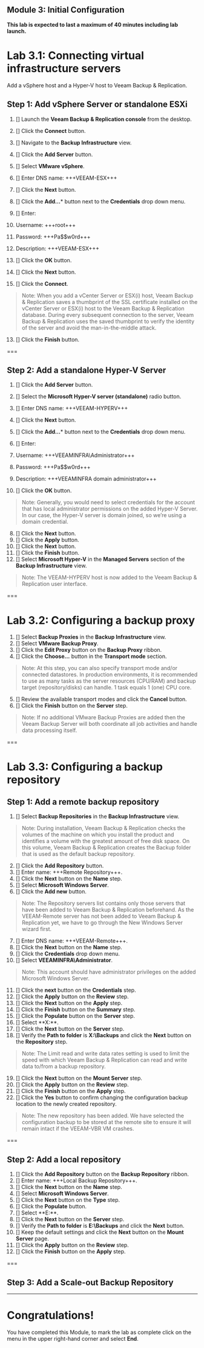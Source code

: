 Module 3: Initial Configuration
---
**This lab is expected to last a maximum of 40 minutes including lab launch.**

# Lab 3.1: Connecting virtual infrastructure servers

Add a vSphere host and a Hyper-V host to Veeam Backup & Replication.

## Step 1: Add vSphere Server or standalone ESXi

1. [] Launch the **Veeam Backup & Replication console** from the desktop.
2. [] Click the **Connect** button.
3. [] Navigate to the **Backup Infrastructure** view.
4. [] Click the **Add Server** button.
5. [] Select **VMware vSphere**.
6. [] Enter DNS name: +++VEEAM-ESX+++
7. [] Click the **Next** button.
8. [] Click the **Add...*** button next to the **Credentials** drop down menu.
9. [] Enter:
 1. Username: +++root+++
 2. Password: +++Pa$$w0rd+++
 3. Description: +++VEEAM-ESX+++

10. [] Click the **OK** button.
11. [] Click the **Next** button.
12. [] Click the **Connect**.
> Note: When you add a vCenter Server or ESX(i) host, Veeam Backup & Replication saves a thumbprint of the SSL certificate installed on the vCenter Server or ESX(i) host to the Veeam Backup & Replication database. During every subsequent connection to the server, Veeam Backup & Replication uses the saved thumbprint to verify the identity of the server and avoid the man-in-the-middle attack.

13. [] Click the **Finish** button.

===

## Step 2: Add a standalone Hyper-V Server

1. [] Click the **Add Server** button.
2. [] Select the **Microsoft Hyper-V server (standalone)** radio button.
3. [] Enter DNS name: +++VEEAM-HYPERV+++
4. [] Click the **Next** button.
5. [] Click the **Add...*** button next to the **Credentials** drop down menu.
6. [] Enter:
 1. Username: +++VEEAMINFRA\Administrator+++
 2. Password: +++Pa$$w0rd+++
 3. Description: +++VEEAMINFRA domain administrator+++

7. [] Click the **OK** button.
> Note: Generally, you would need to select credentials for the account that has local administrator permissions on the added Hyper-V Server. In our case, the Hyper-V server is domain joined, so we’re using a domain credential.

8. [] Click the **Next** button.
9. [] Click the **Apply** button.
10. [] Click the **Next** button.
11. [] Click the **Finish** button.
12. [] Select **Microsoft Hyper-V** in the **Managed Servers** section of the **Backup Infrastructure** view.
> Note: The VEEAM-HYPERV host is now added to the Veeam Backup & Replication user interface.

===

# Lab 3.2: Configuring a backup proxy

1. [] Select **Backup Proxies** in the **Backup Infrastructure** view.
2. [] Select **VMware Backup Proxy**.
3. [] Click the **Edit Proxy** button on the **Backup Proxy** ribbon.
4. [] Click the **Choose...** button in the **Transport mode** section.
> Note: At this step, you can also specify transport mode and/or connected datastores. In production environments, it is recommended to use as many tasks as the server resources (CPU/RAM) and backup target (repository/disks) can handle. 1 task equals 1 (one) CPU core.

5. [] Review the available transport modes and click the **Cancel** button.
6. [] Click the **Finish** button on the **Server** step.
> Note: If no additional VMware Backup Proxies are added then the Veeam Backup
Server will both coordinate all job activities and handle data processing itself.

===

# Lab 3.3: Configuring a backup repository

## Step 1: Add a remote backup repository

1. [] Select **Backup Repositories** in the **Backup Infrastructure** view.
> Note: During installation, Veeam Backup & Replication checks the volumes of the machine on which you install the product and identifies a volume with the greatest amount of free disk space. On this volume, Veeam Backup & Replication creates the Backup folder that is used as the default backup repository.

2. [] Click the **Add Repository** button.
3. [] Enter name: +++Remote Repository+++.
4. [] Click the **Next** button on the **Name** step.
5. [] Select **Microsoft Windows Server**.
6. [] Click the **Add new** button.
> Note: The Repository servers list contains only those servers that have been added to Veeam Backup & Replication beforehand. As the VEEAM-Remote server has not been added to Veeam Backup & Replication yet, we have to go through the New Windows Server wizard first.

7. [] Enter DNS name: +++VEEAM-Remote+++.
8. [] Click the **Next** button on the **Name** step.
9. [] Click the **Credentials** drop down menu.
10. [] Select **VEEAMINFRA\Administrator**.
> Note: This account should have administrator privileges on the added Microsoft Windows Server.

11. [] Click the **next** button on the **Credentials** step.
12. [] Click the **Apply** button on the **Review** step.
13. [] Click the **Next** button on the **Apply** step.
14. [] Click the **Finish** button on the **Summary** step.
15. [] Click the **Populate** button on the **Server** step.
16. [] Select **X:\**.
17. [] Click the **Next** button on the **Server** step.
18. [] Verify the **Path to folder** is **X:\Backups** and click the **Next** button on the **Repository** step.
> Note: The Limit read and write data rates setting is used to limit the speed with which Veeam Backup & Replication can read and write
data to/from a backup repository.

19. [] Click the **Next** button on the **Mount Server** step.
20. [] Click the **Apply** button on the **Review** step.
21. [] Click the **Finish** button on the **Apply** step.
22. [] Click the **Yes** button to confirm changing the configuration backup location to the newly created repository.
> Note: The new repository has been added. We have selected the configuration backup to be stored at the remote site to ensure it will remain intact if the VEEAM-VBR VM crashes.

===

## Step 2: Add a local repository

1. [] Click the **Add Repository** button on the **Backup Repository** ribbon.
2. [] Enter name: +++Local Backup Repository+++.
3. [] Click the **Next** button on the **Name** step.
4. [] Select **Microsoft Windows Server**.
5. [] Click the **Next** button on the **Type** step.
6. [] Click the **Populate** button.
7. [] Select **E:\**.
8. [] Click the **Next** button on the **Server** step.
9. [] Verify the **Path to folder** is **E:\Backups** and click the **Next** button.
10. [] Keep the default settings and click the **Next** button on the **Mount Server** page.
11. [] Click the **Apply** button on the **Review** step.
12. [] Click the **Finish** button on the **Apply** step.

===

## Step 3: Add a Scale-out Backup Repository

---

# Congratulations!

You have completed this Module, to mark the lab as complete click on the menu in the upper right-hand corner and select **End**.
